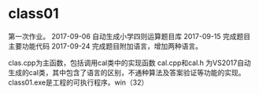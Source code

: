 # class01
第一次作业。
2017-09-06
自动生成小学四则运算题目库
2017-09-15
完成题目主要功能代码
2017-09-24
完成题目附加语言，增加两种语言。

clas.cpp为主函数，包括调用cal类中的实现函数
cal.cpp和cal.h 为VS2017自动生成的cal类，其中包含了语言的区别，不通种算法及答案验证等功能的实现。
class01.exe是工程的可执行程序。win（32）
